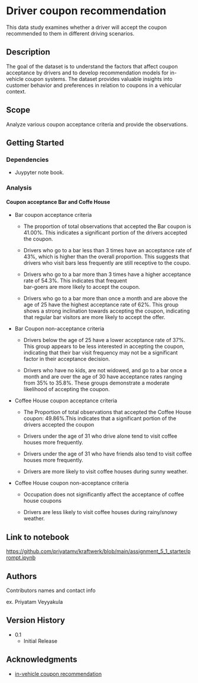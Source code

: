 # Driver coupon recommendation

This data study examines whether a driver will accept the coupon recommended to them in different driving scenarios.

## Description

The goal of the dataset is to understand the factors that affect coupon acceptance by drivers and to develop recommendation models for in-vehicle coupon systems. The dataset provides valuable insights into customer behavior and preferences in relation to coupons in a vehicular context.

## Scope

Analyze various coupon acceptance criteria and provide the observations.

## Getting Started

### Dependencies

* Juypyter note book.

### Analysis
#### Coupon acceptance Bar and Coffe House

* Bar coupon acceptance criteria
    * The proportion of total observations that accepted the Bar coupon is 41.00%. This indicates a significant portion 
      of the drivers accepted the coupon.

    * Drivers who go to a bar less than 3 times have an acceptance rate of 43%, which is higher than the overall 
      proportion. This suggests that drivers who visit bars less frequently are still receptive to the coupo.

    * Drivers who go to a bar more than 3 times have a higher acceptance rate of 54.3%. This indicates that frequent  
      bar-goers are more likely to accept the coupon.

    * Drivers who go to a bar more than once a month and are above the age of 25 have the highest acceptance rate of 
      62%. This group shows a strong inclination towards accepting the coupon, indicating that regular bar visitors are more likely to accept the offer.


* Bar Coupon non-acceptance criteria
    * Drivers below the age of 25 have a lower acceptance rate of 37%. This group appears to be less interested in 
      accepting the coupon, indicating that their bar visit frequency may not be a significant factor in their acceptance decision.

    * Drivers who have no kids, are not widowed, and go to a bar once a month and are over the age of 30 have acceptance 
      rates ranging from 35% to 35.8%. These groups demonstrate a moderate likelihood of accepting the coupon.

* Coffee House coupon acceptance criteria
    * The Proportion of total observations that accepted the Coffee House coupon: 49.86%.This indicates that a 
      significant portion of the drivers accepted the coupon

    * Drivers under the age of 31 who drive alone tend to visit coffee houses more frequently.

    * Drivers under the age of 31 who have friends also tend to visit coffee houses more frequently.

    * Drivers are more likely to visit coffee houses during sunny weather.


* Coffee House coupon non-acceptance criteria
    * Occupation does not significantly affect the acceptance of coffee house coupons

    * Drivers are less likely to visit coffee houses during rainy/snowy weather.

## Link to notebook

https://github.com/priyatamv/kraftwerk/blob/main/assignment_5_1_starter/prompt.ipynb

## Authors

Contributors names and contact info

ex. Priyatam Veyyakula

## Version History

* 0.1
    * Initial Release


## Acknowledgments

* [in-vehicle coupon recommendation](https://archive.ics.uci.edu/dataset/603/in+vehicle+coupon+recommendation)